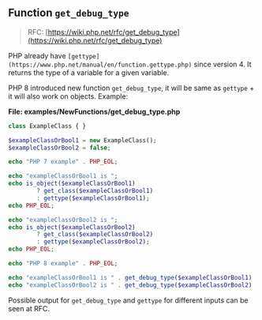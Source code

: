 ## Function `get_debug_type`

> RFC: [https://wiki.php.net/rfc/get_debug_type](https://wiki.php.net/rfc/get_debug_type)

PHP already have `[gettype](https://www.php.net/manual/en/function.gettype.php)` since version 4. It returns the type of a variable for a given variable.

PHP 8 introduced new function `get_debug_type`, it will be same as `gettype` + it will also work on objects. Example:

**File: examples/NewFunctions/get_debug_type.php**

```php
class ExampleClass { }

$exampleClassOrBool1 = new ExampleClass();
$exampleClassOrBool2 = false;

echo "PHP 7 example" . PHP_EOL;

echo "exampleClassOrBool1 is ";
echo is_object($exampleClassOrBool1) 
        ? get_class($exampleClassOrBool1)
        : gettype($exampleClassOrBool1);
echo PHP_EOL;

echo "exampleClassOrBool2 is ";
echo is_object($exampleClassOrBool2) 
        ? get_class($exampleClassOrBool2)
        : gettype($exampleClassOrBool2);
echo PHP_EOL;

echo "PHP 8 example" . PHP_EOL;

echo "exampleClassOrBool1 is " . get_debug_type($exampleClassOrBool1) . PHP_EOL;
echo "exampleClassOrBool2 is " . get_debug_type($exampleClassOrBool2) . PHP_EOL;
```

Possible output for `get_debug_type` and `gettype` for different inputs can be seen at RFC.	
